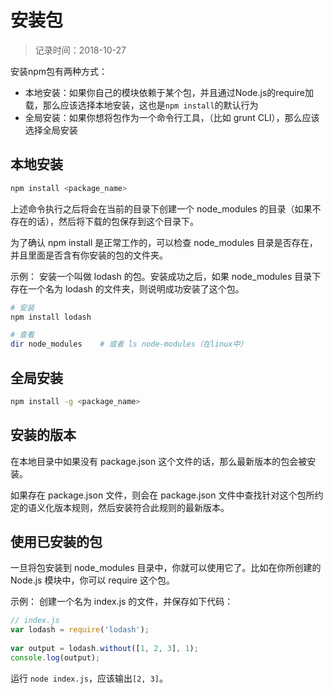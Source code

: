 # 安装包
> 记录时间：2018-10-27

安装npm包有两种方式：

- 本地安装：如果你自己的模块依赖于某个包，并且通过Node.js的require加载，那么应该选择本地安装，这也是`npm install`的默认行为
- 全局安装：如果你想将包作为一个命令行工具，（比如 grunt CLI），那么应该选择全局安装


## 本地安装

```sh
npm install <package_name>
```
上述命令执行之后将会在当前的目录下创建一个 node_modules 的目录（如果不存在的话），然后将下载的包保存到这个目录下。

为了确认 npm install 是正常工作的，可以检查 node_modules 目录是否存在，并且里面是否含有你安装的包的文件夹。

示例：
安装一个叫做 lodash 的包。安装成功之后，如果 node_modules 目录下存在一个名为 lodash 的文件夹，则说明成功安装了这个包。

```sh
# 安装
npm install lodash

# 查看
dir node_modules    # 或者 ls node-modules（在linux中）

```

## 全局安装

```sh
npm install -g <package_name>
```

## 安装的版本

在本地目录中如果没有 package.json 这个文件的话，那么最新版本的包会被安装。

如果存在 package.json 文件，则会在 package.json 文件中查找针对这个包所约定的语义化版本规则，然后安装符合此规则的最新版本。

## 使用已安装的包

一旦将包安装到 node_modules 目录中，你就可以使用它了。比如在你所创建的 Node.js 模块中，你可以 require 这个包。

示例：
创建一个名为 index.js 的文件，并保存如下代码：
```js
// index.js
var lodash = require('lodash');
 
var output = lodash.without([1, 2, 3], 1);
console.log(output);
```

运行 `node index.js`，应该输出`[2, 3]`。

